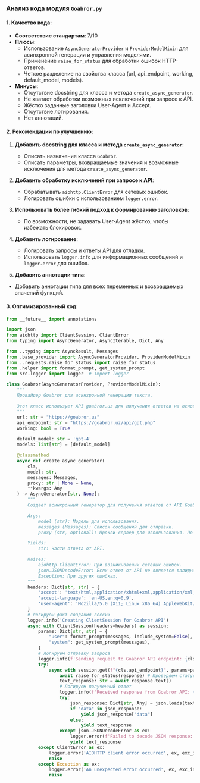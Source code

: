 ### **Анализ кода модуля `Goabror.py`**

#### **1. Качество кода:**

- **Соответствие стандартам**: 7/10
- **Плюсы**:
    - Использование `AsyncGeneratorProvider` и `ProviderModelMixin` для асинхронной генерации и управления моделями.
    - Применение `raise_for_status` для обработки ошибок HTTP-ответов.
    - Четкое разделение на свойства класса (url, api_endpoint, working, default_model, models).
- **Минусы**:
    - Отсутствие docstring для класса и метода `create_async_generator`.
    - Не хватает обработки возможных исключений при запросе к API.
    - Жёстко заданные заголовки User-Agent и Accept.
    - Отсутствие логирования.
    - Нет аннотаций.

#### **2. Рекомендации по улучшению:**

1.  **Добавить docstring для класса и метода `create_async_generator`**:

    *   Описать назначение класса `Goabror`.
    *   Описать параметры, возвращаемые значения и возможные исключения для метода `create_async_generator`.

2.  **Добавить обработку исключений при запросе к API**:

    *   Обрабатывать `aiohttp.ClientError` для сетевых ошибок.
    *   Логировать ошибки с использованием `logger.error`.

3.  **Использовать более гибкий подход к формированию заголовков**:

    *   По возможности, не задавать User-Agent жёстко, чтобы избежать блокировок.

4.  **Добавить логирование**:

    *   Логировать запросы и ответы API для отладки.
    *   Использовать `logger.info` для информационных сообщений и `logger.error` для ошибок.

5. **Добавить аннотации типа**:

*   Добавить аннотации типа для всех переменных и возвращаемых значений функций.

#### **3. Оптимизированный код:**

```python
from __future__ import annotations

import json
from aiohttp import ClientSession, ClientError
from typing import AsyncGenerator, AsyncIterable, Dict, Any

from ..typing import AsyncResult, Messages
from .base_provider import AsyncGeneratorProvider, ProviderModelMixin
from ..requests.raise_for_status import raise_for_status
from .helper import format_prompt, get_system_prompt
from src.logger import logger  # Import logger

class Goabror(AsyncGeneratorProvider, ProviderModelMixin):
    """
    Провайдер Goabror для асинхронной генерации текста.

    Этот класс использует API goabror.uz для получения ответов на основе предоставленных сообщений.
    """
    url: str = "https://goabror.uz"
    api_endpoint: str = "https://goabror.uz/api/gpt.php"
    working: bool = True

    default_model: str = 'gpt-4'
    models: list[str] = [default_model]

    @classmethod
    async def create_async_generator(
        cls,
        model: str,
        messages: Messages,
        proxy: str | None = None,
        **kwargs: Any
    ) -> AsyncGenerator[str, None]:
        """
        Создает асинхронный генератор для получения ответов от API Goabror.

        Args:
            model (str): Модель для использования.
            messages (Messages): Список сообщений для отправки.
            proxy (str, optional): Прокси-сервер для использования. По умолчанию None.

        Yields:
            str: Части ответа от API.

        Raises:
            aiohttp.ClientError: При возникновении сетевых ошибок.
            json.JSONDecodeError: Если ответ от API не является валидным JSON.
            Exception: При других ошибках.
        """
        headers: Dict[str, str] = {
            'accept': 'text/html,application/xhtml+xml,application/xml;q=0.9,image/avif,image/webp,image/apng,*/*;q=0.8,application/signed-exchange;v=b3;q=0.7',
            'accept-language': 'en-US,en;q=0.9',
            'user-agent': 'Mozilla/5.0 (X11; Linux x86_64) AppleWebKit/537.36 (KHTML, like Gecko) Chrome/133.0.0.0 Safari/537.36'
        }
        # логируем факт создания сессии
        logger.info('Creating ClientSession for Goabror API')
        async with ClientSession(headers=headers) as session:
            params: Dict[str, str] = {
                "user": format_prompt(messages, include_system=False),
                "system": get_system_prompt(messages),
            }
            # логируем отправку запроса
            logger.info(f'Sending request to Goabror API endpoint: {cls.api_endpoint} with params: {params}')
            try:
                async with session.get(f"{cls.api_endpoint}", params=params, proxy=proxy) as response:
                    await raise_for_status(response) # Проверяем статус ответа
                    text_response: str = await response.text()
                    # Логируем полученный ответ
                    logger.info(f'Received response from Goabror API: {text_response}')
                    try:
                        json_response: Dict[str, Any] = json.loads(text_response)
                        if "data" in json_response:
                            yield json_response["data"]
                        else:
                            yield text_response
                    except json.JSONDecodeError as ex:
                        logger.error(f'Failed to decode JSON response: {text_response}', ex, exc_info=True)
                        yield text_response
            except ClientError as ex:
                logger.error('AIOHTTP client error occurred', ex, exc_info=True)
                raise
            except Exception as ex:
                logger.error('An unexpected error occurred', ex, exc_info=True)
                raise